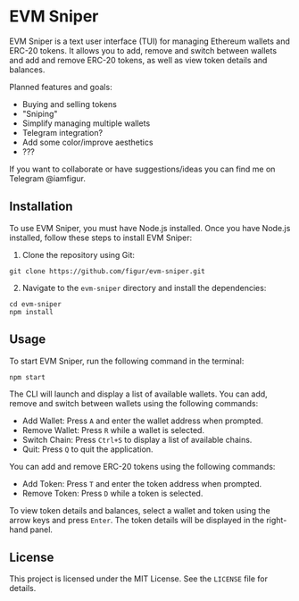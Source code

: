 # EVM Sniper

EVM Sniper is a text user interface (TUI) for managing Ethereum wallets and ERC-20 tokens. It allows you to add, remove and switch between wallets and add and remove ERC-20 tokens, as well as view token details and balances.

Planned features and goals:

- Buying and selling tokens
- "Sniping"
- Simplify managing multiple wallets
- Telegram integration?
- Add some color/improve aesthetics
- ???

If you want to collaborate or have suggestions/ideas you can find me on Telegram @iamfigur.

## Installation

To use EVM Sniper, you must have Node.js installed. Once you have Node.js installed, follow these steps to install EVM Sniper:

1. Clone the repository using Git:

```
git clone https://github.com/figur/evm-sniper.git
```

2. Navigate to the `evm-sniper` directory and install the dependencies:

```
cd evm-sniper
npm install
```

## Usage

To start EVM Sniper, run the following command in the terminal:

```
npm start
```

The CLI will launch and display a list of available wallets. You can add, remove and switch between wallets using the following commands:

- Add Wallet: Press `A` and enter the wallet address when prompted.
- Remove Wallet: Press `R` while a wallet is selected.
- Switch Chain: Press `Ctrl+S` to display a list of available chains.
- Quit: Press `Q` to quit the application.

You can add and remove ERC-20 tokens using the following commands:

- Add Token: Press `T` and enter the token address when prompted.
- Remove Token: Press `D` while a token is selected.

To view token details and balances, select a wallet and token using the arrow keys and press `Enter`. The token details will be displayed in the right-hand panel.

## License

This project is licensed under the MIT License. See the `LICENSE` file for details.